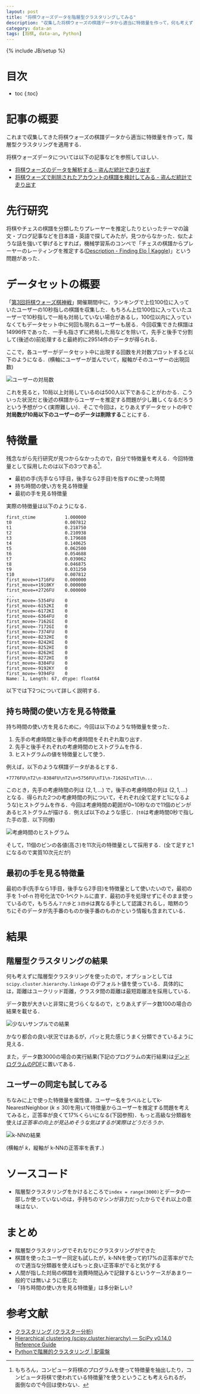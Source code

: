 ```yaml
---
layout: post
title: "将棋ウォーズデータを階層型クラスタリングしてみる"
description: "収集した将棋ウォーズの棋譜データから適当に特徴量を作って，何も考えずに階層型クラスタリングを適用する．"
category: data-an
tags: [将棋, data-an, Python]
---
```

{% include JB/setup %}

# 目次

* toc
{:toc}


# 記事の概要

これまで収集してきた将棋ウォーズの棋譜データから適当に特徴量を作って，階層型クラスタリングを適用する．

将棋ウォーズデータについては以下の記事などを参照してほしい．

- [将棋ウォーズのデータを解析する - 盗んだ統計で走り出す](http://tosh1ki.github.io/data-an/2014/10/31/wars-an/)
- [将棋ウォーズで削除されたアカウントの棋譜を検討してみる - 盗んだ統計で走り出す](http://tosh1ki.github.io/data-an/2014/11/01/junpe_/)

# 先行研究
将棋やチェスの棋譜を分類したりプレーヤーを推定したりといったテーマの論文・ブログ記事などを日本語・英語で探してみたが，見つからなかった．似たような話を強いて挙げるとすれば，機械学習系のコンペで「チェスの棋譜からプレーヤーのレーティングを推定する([Description - Finding Elo | Kaggle](https://www.kaggle.com/c/finding-elo))」という問題があった．

# データセットの概要
「[第3回将棋ウォーズ棋神戦](http://shogiwars.heroz.jp/events/kishin3)」開催期間中に，ランキングで上位100位に入っていたユーザーの10秒指しの棋譜を収集した．もちろん上位100位に入っていたユーザーで10秒指しで一局も対局していない場合があるし，100位以内に入っていなくてもデータセット中に何回も現れるユーザーも居る．今回収集できた棋譜は14996件であった．一手も指さずに終局した局などを除いて，先手と後手で分割して(後述の)前処理すると最終的に29514件のデータが得られる．

ここで，各ユーザーがデータセット中に出現する回数を片対数プロットすると以下のようになる．(横軸にユーザーが並んでいて，縦軸がそのユーザーの出現回数)

![ユーザーの対局数](/image/2014-12-18/user-hist.png)

これを見ると，10局以上対局しているのは500人以下であることがわかる．こういった状況だと後述の棋譜からユーザーを推定する問題が少し難しくなるだろうという予想がつく(実際難しい)．そこで今回は，とりあえずデータセットの中で**対局数が10局以下のユーザーのデータは削除する**ことにする．

# 特徴量
残念ながら先行研究が見つからなかったので，自分で特徴量を考える．今回特徴量として採用したのは以下の3つである[^men]．

[^men]: もちろん，コンピュータ将棋のプログラムを使って特徴量を抽出したり，コンピュータ将棋で使われている特徴量?を使うということも考えられるが，面倒なので今回は使わない．

- 最初の手(先手なら1手目，後手なら2手目)を指すのに使った時間
- 持ち時間の使い方を見る特徴量
- 最初の手を見る特徴量

実際の特徴量は以下のようになる．

	first_ctime           1.000000
	t0                    0.007812
	t1                    0.218750
	t2                    0.210938
	t3                    0.179688
	t4                    0.140625
	t5                    0.062500
	t6                    0.054688
	t7                    0.039062
	t8                    0.046875
	t9                    0.031250
	t10                   0.007812
	first_move=+1716FU    0.000000
	first_move=+1918KY    0.000000
	first_move=+2726FU    0.000000
	...
	first_move=-5354FU    0
	first_move=-6152KI    0
	first_move=-6172KI    0
	first_move=-6364FU    0
	first_move=-7162GI    0
	first_move=-7172GI    0
	first_move=-7374FU    0
	first_move=-8232HI    0
	first_move=-8242HI    0
	first_move=-8252HI    0
	first_move=-8262HI    0
	first_move=-8272HI    0
	first_move=-8384FU    0
	first_move=-9192KY    0
	first_move=-9394FU    0
	Name: 1, Length: 67, dtype: float64


以下では下2つについて詳しく説明する．

## 持ち時間の使い方を見る特徴量
持ち時間の使い方を見るために，今回は以下のような特徴量を使った．

1. 先手の考慮時間と後手の考慮時間をそれぞれ取り出す．
2. 先手と後手それぞれの考慮時間のヒストグラムを作る．
3. ヒストグラムの値を特徴量として使う．

例えば，以下のような棋譜データがあるとする．

```
+7776FU\nT2\n-8384FU\nT2\n+5756FU\nT1\n-7162GI\nT1\n...
```

このとき，先手の考慮時間の列は $(2, 1, \ldots)$ で，後手の考慮時間の列は $(2, 1, \ldots)$ となる．得られた2つの考慮時間の列について，それぞれ(全て足すと1になるような)ヒストグラムを作る．今回は考慮時間の範囲が0~10秒なので11個のビンがあるヒストグラムが描ける．例えば以下のような感じ．(`t0`は考慮時間0秒で指した手の意．以下同様)

![考慮時間のヒストグラム](/image/2014-12-18/time_hist.png)

そして，11個のビンの各値(高さ)を11次元の特徴量として採用する．(全て足すと1になるので実質10次元だが)


## 最初の手を見る特徴量
最初の手(先手なら1手目，後手なら2手目)を特徴量として使いたいので，最初の手を 1-of-n 符号化法で0-1ベクトルに直す．最初の手を処理せずにそのまま使っているので，もちろん`７六歩`と`３四歩`は異なる手として認識されるし，暗黙のうちにそのデータが先手番のものか後手番のものかという情報も含まれている．

# 結果

## 階層型クラスタリングの結果
何も考えずに階層型クラスタリングを使ったので，オプションとしては `scipy.cluster.hierarchy.linkage` のデフォルト値を使っている．具体的には，距離はユークリッド距離，クラスタ間の距離は最短距離法を採用している．

データ数が大きいと非常に見づらくなるので，とりあえずデータ数100の場合の結果を載せる．

![少ないサンプルでの結果](/image/2014-12-18/dendrogram.png)

かなり都合の良い状況ではあるが，パッと見た感じうまく分類できているように見える．

また，データ数3000の場合の実行結果(下記のプログラムの実行結果)は[デンドログラムのPDF](/image/2014-12-18/dendrogram3000.pdf)に置いてある．


## ユーザーの同定も試してみる
ちなみに上で使った特徴量を属性値，ユーザー名をラベルとしてk-NearestNeighbor ($k \le 30$)を用いて特徴量からユーザーを推定する問題を考えてみると，正答率が良くて17%くらいになる(下図参照)．もっと高級な分類器を使えば*正答率の向上が見込めそうな気はするが実際はどうだろうか．*

![k-NNの結果](/image/2014-12-18/rate.png)

(横軸が $k$，縦軸が k-NNの正答率を表す．)

# ソースコード
<script src="https://gist.github.com/tosh1ki/5b55ff57a7bf3c24b9bc.js"></script>

- 階層型クラスタリングをかけるところで`index = range(3000)`とデータの一部しか使っていないのは，手持ちのマシンが非力だったからでそれ以上の意味はない．


# まとめ

- 階層型クラスタリングでそれなりにクラスタリングができた
- 棋譜を使ったユーザー同定も試したが，k-NNを使って約17%の正答率がでたので適当な分類器を使えばもっと良い正答率がでると気がする
- 人間が指した対局の棋譜を消費時間込みで記録するというケースがあまり一般的では無いように感じた
- 「持ち時間の使い方を見る特徴量」は多分新しい?

# 参考文献

- [クラスタリング (クラスター分析)](http://www.kamishima.net/jp/clustering/)
- [Hierarchical clustering (scipy.cluster.hierarchy) — SciPy v0.14.0 Reference Guide](http://docs.scipy.org/doc/scipy-0.14.0/reference/cluster.hierarchy.html)
- [Pythonで階層的クラスタリング \| 配電盤](http://blog.unfindable.net/archives/6178)
